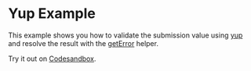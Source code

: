 # Yup Example

This example shows you how to validate the submission value using [yup](https://github.com/jquense/yup) and resolve the result with the [getError](/packages/conform-yup/README.md#geterror) helper.

<!-- sandbox src="/docs/examples/yup" -->

Try it out on [Codesandbox](https://codesandbox.io/s/github/edmundhung/conform/tree/main/docs/examples/yup).

<!-- /sandbox -->
